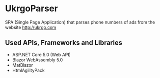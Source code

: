 # UkrgoParser
SPA (Single Page Application) that parses phone numbers of ads from the website http://ukrgo.com

## Used APIs, Frameworks and Libraries
  * ASP.NET Core 5.0 (Web API)
  * Blazor WebAssembly 5.0
  * MatBlazor
  * HtmlAgilityPack
